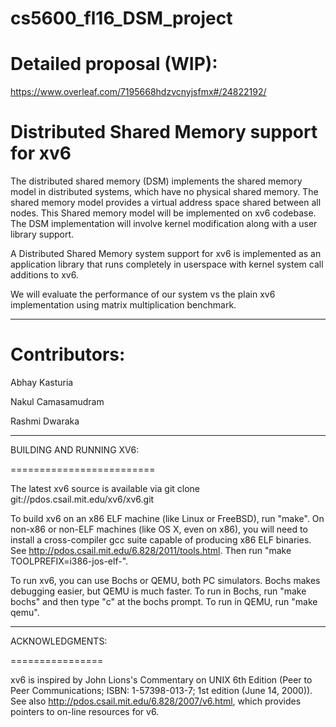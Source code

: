 # cs5600_fl16_DSM_project

Detailed proposal (WIP):
========================
https://www.overleaf.com/7195668hdzvcnyjsfmx#/24822192/


Distributed Shared Memory support for xv6
=========================================

The distributed shared memory (DSM) implements the shared
memory model in distributed systems, which have no physical shared
memory. The shared memory model provides a virtual address space shared
between all nodes. This Shared memory model will be implemented on xv6 codebase.
The DSM implementation will involve kernel modification along with a user library support.

A Distributed Shared Memory system support for xv6 is implemented as an
application library that runs completely in userspace with kernel system call additions to xv6.

We will evaluate the performance of our system vs the plain xv6 implementation using matrix
multiplication benchmark.

-------------------------------------------------------------------------------------------

Contributors:
=============

Abhay Kasturia

Nakul Camasamudram

Rashmi Dwaraka

-------------------------------------------------------------------------------------------


BUILDING AND RUNNING XV6:

=========================

The latest xv6 source is available via
git clone git://pdos.csail.mit.edu/xv6/xv6.git

To build xv6 on an x86 ELF machine (like Linux or FreeBSD), run "make".
On non-x86 or non-ELF machines (like OS X, even on x86), you will
need to install a cross-compiler gcc suite capable of producing x86 ELF
binaries.  See http://pdos.csail.mit.edu/6.828/2011/tools.html.
Then run "make TOOLPREFIX=i386-jos-elf-".

To run xv6, you can use Bochs or QEMU, both PC simulators.
Bochs makes debugging easier, but QEMU is much faster. 
To run in Bochs, run "make bochs" and then type "c" at the bochs prompt.
To run in QEMU, run "make qemu".

-------------------------------------------------------------------------------------------


ACKNOWLEDGMENTS:

================

xv6 is inspired by John Lions's Commentary on UNIX 6th Edition (Peer
to Peer Communications; ISBN: 1-57398-013-7; 1st edition (June 14,
2000)). See also http://pdos.csail.mit.edu/6.828/2007/v6.html, which
provides pointers to on-line resources for v6.
